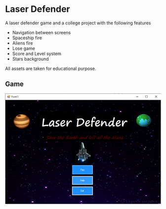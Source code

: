 # Laser Defender

A laser defender game and a college project with the following features

- Navigation between screens
- Spaceship fire
- Aliens fire
- Lose game
- Score and Level system
- Stars background

All assets are taken for educational purpose.

## Game

![Game](Assets/game.png)
